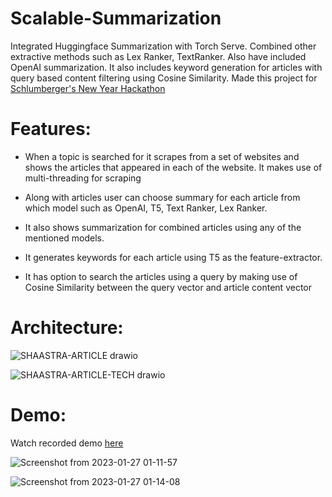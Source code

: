# Scalable-Summarization
Integrated Huggingface Summarization with Torch Serve. Combined other extractive methods such as Lex Ranker, TextRanker. Also have included OpenAI summarization. It also includes keyword generation for articles with query based content filtering using Cosine Similarity. Made this project for [Schlumberger's New Year Hackathon](https://unstop.com/hackathon/schlumbergers-new-year-hackathon-shaastra-2023-indian-institute-of-technology-iit-madras-572825)

# Features:

- When a topic is searched for it scrapes from a set of websites and shows the articles that appeared in each of the website. It makes use of multi-threading for scraping

- Along with articles user can choose summary for each article from which model such as OpenAI, T5, Text Ranker, Lex Ranker.

- It also shows summarization for combined articles using any of the mentioned models.

- It generates keywords for each article using T5 as the feature-extractor. 

- It has option to search the articles using a query by making use of Cosine Similarity between the query vector and article content vector

# Architecture:
![SHAASTRA-ARTICLE drawio](https://user-images.githubusercontent.com/57902078/215549713-f48c4120-655a-46a9-b502-22a503316c95.png)

![SHAASTRA-ARTICLE-TECH drawio](https://user-images.githubusercontent.com/57902078/215549728-f813145b-b72d-4f89-8c73-12b60a8bce33.png)


# Demo:

Watch recorded demo [here](https://drive.google.com/file/d/14tntrE3LSb9CngHxyfdgoHXkG0ah5M0q/view?usp=share_link)

![Screenshot from 2023-01-27 01-11-57](https://user-images.githubusercontent.com/57902078/215547512-6747b7bb-9443-4044-be01-7ec8fd3481dc.png)

![Screenshot from 2023-01-27 01-14-08](https://user-images.githubusercontent.com/57902078/215549165-f0c135dc-60d1-4b21-b131-31cc2cf6e44b.png)

